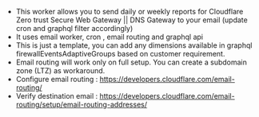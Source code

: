 - This worker allows you to send daily or weekly reports for Cloudflare Zero trust Secure Web Gateway || DNS Gateway to your email (update cron and graphql filter accordingly)
- It uses email worker, cron , email routing and graphql api
- This is just a template, you can add any dimensions available in graphql firewallEventsAdaptiveGroups based on customer requirement.
- Email routing will work only on full setup. You can create a subdomain zone (LTZ) as workaround.
- Configure email routing : https://developers.cloudflare.com/email-routing/
- Verify destination email : https://developers.cloudflare.com/email-routing/setup/email-routing-addresses/
